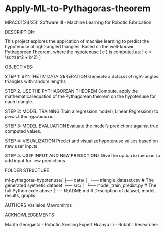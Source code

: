 # Apply-ML-to-Pythagoras-theorem

MRAC01(24/25): Software III - Machine Learning for Robotic Fabrication

DESCRIPTION:

This project explores the application of machine learning to predict the hypotenuse of right-angled triangles. Based on the well-known Pythagorean Theorem, where the hypotenuse \( c \) is computed as:
[ c = \sqrt{a^2 + b^2} \]

OBJECTIVES: 

STEP 1: SYNTHETIC DATA GENERATION 
Generate a dataset of right-angled triangles with random lengths.

STEP 2. USE THE PYTHAGOREAN THEOREM
Compute, apply the mathematical equation of the Pythagorean theorem on the hypotenuse for each triangle.

STEP 2: MODEL TRAINING
Train  a regression model ( Linear Regression) to predict the hypotenuse.

STEP 3: MODEL EVALUATION
Evaluate the model’s predictions against true computed values.

STEP 4: VISUALIZATION
Predict and visualize hypotenuse values based on new user inputs.

STEP 5: USER INPUT AND NEW PREDICTIONS
Give the option to the user to add input for new predictions.


FOLDER STRUCTURE


ml-pythagoras-hypotenuse/
├── data/
│   └── triangle_dataset.csv       # The generated synthetic dataset
├── src/
│   └── model_train_predict.py     # The full Python code above
├── README.md                      # Description of dataset, model, results, graphs


AUTHORS
Vasileios Mavromitros


ACKNOWLEDGEMENTS 


Marita Georganta - Robotic Sensing Expert
Huanyu Li - Robotic Researcher




